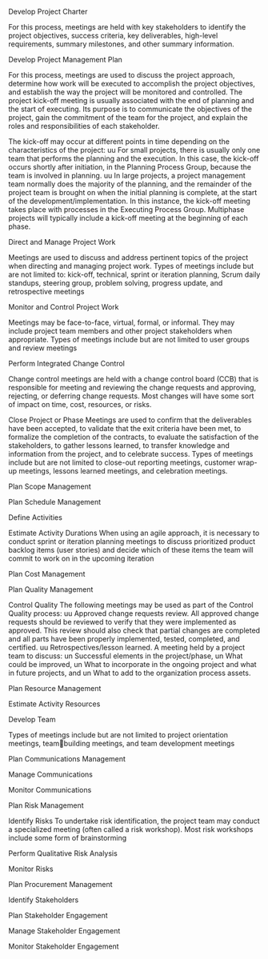 Develop Project Charter

For this process, meetings are held with key stakeholders to identify the project objectives, success criteria, key 
deliverables, high-level requirements, summary milestones, and other summary information.


Develop Project Management Plan

For this process, meetings are used to discuss the project approach, determine how work will be executed to 
accomplish the project objectives, and establish the way the project will be monitored and controlled.
The project kick-off meeting is usually associated with the end of planning and the start of executing. Its purpose is 
to communicate the objectives of the project, gain the commitment of the team for the project, and explain the roles and 
responsibilities of each stakeholder.


The kick-off may occur at different points in time depending on the characteristics 
of the project:
uu For small projects, there is usually only one team that performs the planning and the execution. In this case, the 
kick-off occurs shortly after initiation, in the Planning Process Group, because the team is involved in planning.
uu In large projects, a project management team normally does the majority of the planning, and the remainder of the 
project team is brought on when the initial planning is complete, at the start of the development/implementation. 
In this instance, the kick-off meeting takes place with processes in the Executing Process Group.
Multiphase projects will typically include a kick-off meeting at the beginning of each phase.

Direct and Manage Project Work

Meetings are used to discuss and address pertinent topics of the project when directing and managing project work. Types of meetings 
include but are not limited to: kick-off, technical, sprint or iteration planning, Scrum daily standups, steering group, 
problem solving, progress update, and retrospective meetings

Monitor and Control Project Work

Meetings may be face-to-face, virtual, formal, or informal. They may include project team members and other project 
stakeholders when appropriate. Types of meetings include but are not limited to user groups and review meetings



Perform Integrated Change Control

Change control meetings are held with a change control board (CCB) that is responsible for meeting and reviewing 
the change requests and approving, rejecting, or deferring change requests. Most changes will have some sort of impact 
on time, cost, resources, or risks.


Close Project or Phase
Meetings are used to confirm that the deliverables have been accepted, to validate that the exit criteria have been 
met, to formalize the completion of the contracts, to evaluate the satisfaction of the stakeholders, to gather lessons 
learned, to transfer knowledge and information from the project, and to celebrate success. Types of meetings include but are not limited to close-out reporting meetings, customer 
wrap-up meetings, lessons learned meetings, and celebration meetings.




Plan Scope Management

Plan Schedule Management

Define Activities


Estimate Activity Durations
When using an agile approach, it is necessary 
to conduct sprint or iteration planning meetings to discuss prioritized product backlog items (user stories) and decide 
which of these items the team will commit to work on in the upcoming iteration


Plan Cost Management



Plan Quality Management


Control Quality
The following meetings may be used as part of the Control Quality process:
uu Approved change requests review. All approved change requests should be reviewed to verify that they were 
implemented as approved. This review should also check that partial changes are completed and all parts have 
been properly implemented, tested, completed, and certified.
uu Retrospectives/lesson learned. A meeting held by a project team to discuss:
un Successful elements in the project/phase,
un What could be improved,
un What to incorporate in the ongoing project and what in future projects, and
un What to add to the organization process assets.



Plan Resource Management




Estimate Activity Resources


Develop Team

 Types of meetings include but are not limited to project orientation meetings, teambuilding meetings, and team development meetings
 
 
Plan Communications Management


Manage Communications






Monitor Communications

Plan Risk Management


Identify Risks
To undertake risk identification, the project team may conduct a specialized meeting (often called a risk workshop). 
Most risk workshops include some form of brainstorming



Perform Qualitative Risk Analysis

Monitor Risks



Plan Procurement Management



Identify Stakeholders



Plan Stakeholder Engagement


Manage Stakeholder Engagement


Monitor Stakeholder Engagement




